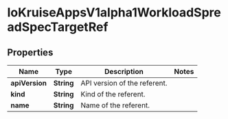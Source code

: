 
# IoKruiseAppsV1alpha1WorkloadSpreadSpecTargetRef

## Properties
Name | Type | Description | Notes
------------ | ------------- | ------------- | -------------
**apiVersion** | **String** | API version of the referent. | 
**kind** | **String** | Kind of the referent. | 
**name** | **String** | Name of the referent. | 



